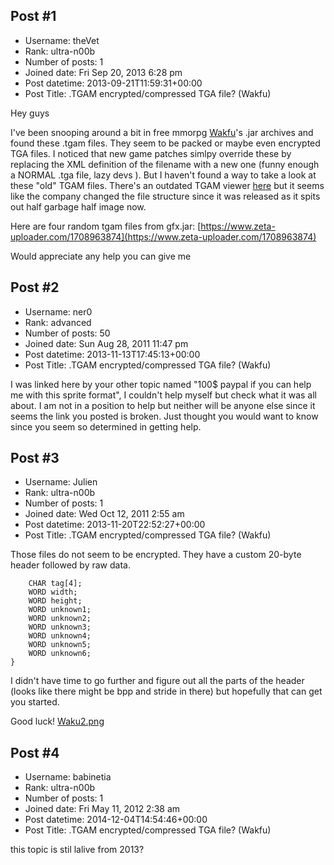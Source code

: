 ## Post #1
- Username: theVet
- Rank: ultra-n00b
- Number of posts: 1
- Joined date: Fri Sep 20, 2013 6:28 pm
- Post datetime: 2013-09-21T11:59:31+00:00
- Post Title: .TGAM encrypted/compressed TGA file? (Wakfu)

Hey guys

I've been snooping around a bit in free mmorpg [Wakfu](http://www.wakfu.com)'s .jar archives and found these .tgam files. They seem to be packed or maybe even encrypted TGA files. I noticed that new game patches simlpy override these by replacing the XML definition of the filename with a new one (funny enough a NORMAL .tga file, lazy devs ). But I haven't found a way to take a look at these "old" TGAM files. There's an outdated TGAM viewer [here](https://www.zeta-uploader.com/142817243) but it seems like the company changed the file structure since it was released as it spits out half garbage half image now.

Here are four random tgam files from gfx.jar: [https://www.zeta-uploader.com/1708963874](https://www.zeta-uploader.com/1708963874)

Would appreciate any help you can give me
## Post #2
- Username: ner0
- Rank: advanced
- Number of posts: 50
- Joined date: Sun Aug 28, 2011 11:47 pm
- Post datetime: 2013-11-13T17:45:13+00:00
- Post Title: .TGAM encrypted/compressed TGA file? (Wakfu)

I was linked here by your other topic named "100$ paypal if you can help me with this sprite format", I couldn't help myself but check what it was all about. I am not in a position to help but neither will be anyone else since it seems the link you posted is broken. Just thought you would want to know since you seem so determined in getting help.
## Post #3
- Username: Julien
- Rank: ultra-n00b
- Number of posts: 1
- Joined date: Wed Oct 12, 2011 2:55 am
- Post datetime: 2013-11-20T22:52:27+00:00
- Post Title: .TGAM encrypted/compressed TGA file? (Wakfu)

Those files do not seem to be encrypted. They have a custom 20-byte header followed by raw data.

```
    CHAR tag[4];
    WORD width;
    WORD height;
    WORD unknown1;
    WORD unknown2;
    WORD unknown3;
    WORD unknown4;
    WORD unknown5;
    WORD unknown6;
}

```


I didn't have time to go further and figure out all the parts of the header (looks like there might be bpp and stride in there) but hopefully that can get you started.

Good luck!
[Waku2.png](https://xentaxbackup.github.io/file/6788_Waku2.png)
## Post #4
- Username: babinetia
- Rank: ultra-n00b
- Number of posts: 1
- Joined date: Fri May 11, 2012 2:38 am
- Post datetime: 2014-12-04T14:54:46+00:00
- Post Title: .TGAM encrypted/compressed TGA file? (Wakfu)

this topic is stil lalive from 2013?
